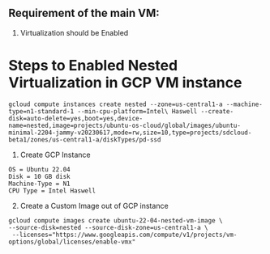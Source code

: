 ## Requirement of the main VM:

1. Virtualization should be Enabled

# Steps to Enabled Nested Virtualization in GCP VM instance
```
gcloud compute instances create nested --zone=us-central1-a --machine-type=n1-standard-1 --min-cpu-platform=Intel\ Haswell --create-disk=auto-delete=yes,boot=yes,device-name=nested,image=projects/ubuntu-os-cloud/global/images/ubuntu-minimal-2204-jammy-v20230617,mode=rw,size=10,type=projects/sdcloud-beta1/zones/us-central1-a/diskTypes/pd-ssd
```
1. Create GCP Instance
```
OS = Ubuntu 22.04
Disk = 10 GB disk
Machine-Type = N1
CPU Type = Intel Haswell
```
2. Create a Custom Image out of GCP instance
```
gcloud compute images create ubuntu-22-04-nested-vm-image \
--source-disk=nested --source-disk-zone=us-central1-a \
 --licenses="https://www.googleapis.com/compute/v1/projects/vm-options/global/licenses/enable-vmx"
```
